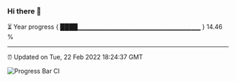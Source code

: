 ### Hi there 👋

⏳ Year progress { ████▁▁▁▁▁▁▁▁▁▁▁▁▁▁▁▁▁▁▁▁▁▁▁▁▁▁ } 14.46 %

---

⏰ Updated on Tue, 22 Feb 2022 18:24:37 GMT

![Progress Bar CI](https://github.com/ZhaoGui/ZhaoGui/workflows/Progress%20Bar%20CI/badge.svg)
